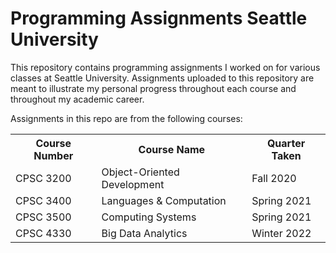 # Programming Assignments Seattle University

This repository contains programming assignments I worked on for various classes at Seattle University. Assignments uploaded to this repository are meant to illustrate my personal progress throughout each course and throughout my academic career.

Assignments in this repo are from the following courses:

<table>
  <tr>
    <th>Course Number</th>
    <th>Course Name</th>
    <th>Quarter Taken</th>
  </tr>
  <tr>
    <td>CPSC 3200</td>
    <td>Object-Oriented Development</td>
    <td>Fall 2020</td>
  </tr>
  <tr>
    <td>CPSC 3400</td>
    <td>Languages & Computation</td>
    <td>Spring 2021</td>
  </tr>
  <tr>
    <td>CPSC 3500</td>
    <td>Computing Systems</td>
    <td>Spring 2021</td>
  </tr>
  <tr>
    <td>CPSC 4330</td>
    <td>Big Data Analytics</td>
    <td>Winter 2022</td>
  </tr>
</table>

